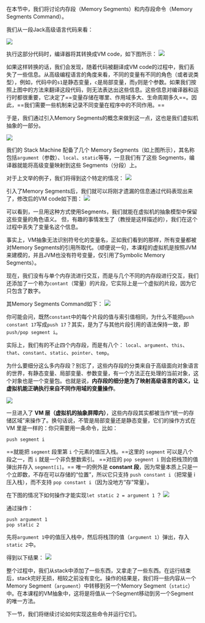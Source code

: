 
在本节中，我们将讨论内存段（Memory Segments）和内存段命令（Memory Segments Command）。

我们从一段Jack高级语言代码来看：

![](../../../../../../img/Pasted%20image%2020250919213202.png)

执行这部分代码时，编译器将其转换成VM code，如下图所示：
![](../../../../../../img/Pasted%20image%2020250919213305.png)

如果这样转换的话，我们会发现，随着代码被翻译成VM code的过程中，我们丢失了一些信息。从高级编程语言的角度来看，不同的变量有不同的角色（或者说类型），例如，代码中的`s1`是静态变量，`c`是局部变量，而`y`则是个参数。如果我们按照上图中的方法来翻译这段代码，则无法表达出这些信息。这些信息对编译器和运行时都很重要，它决定了==变量存储在哪里、作用域多大、生命周期多久==。因此，==我们需要一些机制来记录不同变量在程序中的不同作用。==

于是，我们通过引入Memory Segments的概念来做到这一点，这也是我们虚拟机抽象的一部分。

![](../../../../../../img/Pasted%20image%2020250919214104.png)

我们的 Stack Machine 配备了几个 Memory Segments（如上图所示），其名称包括`argument`（参数）、`local`、`static`等等，一旦我们有了这些 Segments，编译器就能将高级变量映射到这些 Segments（分段）上。

对于上文举的例子，我们将得到这个特定的情况：
![](../../../../../../img/Pasted%20image%2020250919214239.png)

引入了Memory Segments后，我们就可以将刚才遗漏的信息通过代码表现出来了，修改后的VM code如下图：
![](../../../../../../img/Pasted%20image%2020250919214424.png)

可以看到，一旦用这种方式使用Segments，我们就能在虚拟机的抽象模型中保留这些变量的角色语义。
但，有趣的事情发生了（教授是这样描述的），我们在这个过程中丢失了变量名这个信息。

事实上，VM抽象无法识别符号化的变量名，正如我们看到的那样，所有变量都被对Memory Segments的引用所取代。（顺便说一句，本课程的虚拟机是按照JVM来建模的，并且JVM也没有符号变量，仅引用了Symbolic Memory Segments）。

现在，我们没有与单个内存流进行交互，而是与几个不同的内存段进行交互，我们还添加了一个称为`contant`（常量）的片段，它实际上是一个虚拟的片段，因为它只包含了数字。

其Memory Segments Command如下：
![](../../../../../../img/Pasted%20image%2020250919215151.png)

你可能会问，既然`constant`中的每个片段的值与索引值相同，为什么不能把`push constant 17`写成`push 17`？其实，是为了与其他片段引用的语法保持一致，即`push/pop segment i`。

实际上，我们有的不止四个内存段，而是有八个：
`local`、`argument`、`this`、`that`、`constant`、`static`、`pointer`、`temp`。

为什么要细分这么多内存段？别忘了，这些内存段的分类来自于高级面向对象语言的世界，有静态变量、局部变量、参数变量，有一个方法正在处理的当前对象，这个对象也是一个变量包。也就是说，**内存段的细分是为了映射高级语言的语义，让虚拟机能正确执行来自不同作用域的变量操作**。

![](../../../../../../img/Pasted%20image%2020250919220233.png)

一旦进入了 **VM 层（虚拟机的抽象屏障内）**，这些内存段其实都被当作“统一的存储区域”来操作了。换句话说，不管是局部变量还是静态变量，它们的操作方式在 VM 里是一样的：你只需要用一条命令，比如：
```
push segment i
```

==就能把 `segment` 段里第 `i` 个元素的值压入栈。==这里的 `segment` 可以是八个段之一，而 `i` 就是一个非负整数索引。
==对应的 `pop segment i` 则会把栈顶的值弹出并存入 `segment[i]`。==
唯一的例外是 **constant 段**，因为常量本质上只是一个立即数，不存在可以存储的“位置”，所以它只支持 `push constant i`（把常量 i 压入栈），而不支持 `pop constant i`（因为没地方“存”常量）。

在下图的情况下如何操作才能实现`let static 2 = argument 1` ？
![](../../../../../../img/Pasted%20image%2020250919220643.png)

通过操作：
```
push argument 1
pop static 2
```
先将`argument 1`中的值压入栈中，然后将栈顶的值（`argument 1`）弹出，存入`static 2`中。

得到以下结果：
![](../../../../../../img/Pasted%20image%2020250919220819.png)

整个过程中，我们从stack中添加了一些东西，又拿走了一些东西。在运行结束后，stack完好无损，相较之前没有变化。操作的结果是，我们将一些内容从一个Memory Segment（`argument`）中转移到另一个Memory Segment（`static`）中。在本课程的VM抽象中，这将是将值从一个Segment移动到另一个Segment的唯一方法。

下一节，我们将继续讨论如何实现这些命令并运行它们。
